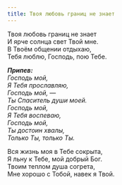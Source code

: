 ```yaml
---
title: Твоя любовь границ не знает
---
```


Твоя любовь границ не знает  
И ярче солнца свет Твой мне.  
В Твоём общении отдыхаю,  
Тебя люблю, Господь, пою Тебе. 

*__Припев:__  
Господь мой,  
Я Тебя прославляю,  
Господь мой, —  
Ты Спаситель души моей.  
Господь мой,  
Я Тебя воспеваю,  
Господь мой,  
Ты достоин хвалы,  
Только Ты, только Ты.*

Вся жизнь моя в Тебе сокрыта,  
Я льну к Тебе, мой добрый Бог.  
Твоим теплом душа согрета,  
Мне хорошо с Тобой, навек я Твой.
